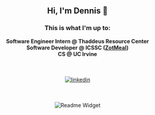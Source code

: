 <div align="center">
<br>

## Hi, I'm Dennis 👋

### This is what I'm up to:

**Software Engineer Intern @ Thaddeus Resource Center**\
**Software Developer @ ICSSC ([ZotMeal](https://github.com/icssc/ZotMeal))**\
**CS @ UC Irvine**  

<br>

<a href="https://linkedin.com/in/dennis-lustre" target="_blank">
<img src=https://img.shields.io/badge/linkedin-%2300acee.svg?color=405DE6&style=for-the-badge&logo=linkedin&logoColor=white alt=linkedin style="margin: 20px;" />
</a>

<br>
<br>

![Readme Widget](https://myreadme.vercel.app/api/embed/dlustre?panels=toplanguages,userstatistics,commitgraph)

</div>
